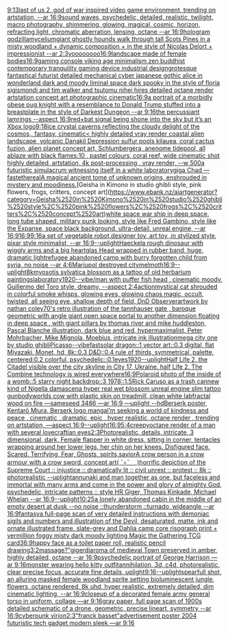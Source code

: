 [9:13](https://www.ebank.nz/aiartgenerator?category=9%3A13)[last of us 2, god of war inspired video game environment, trending on artstation, --ar 16:9](https://www.ebank.nz/aiartgenerator?category=last%2520of%2520us%25202%2C%2520god%2520of%2520war%2520inspired%2520video%2520game%2520environment%2C%2520trending%2520on%2520artstation%2C%2520--ar%252016%3A9)[sound waves, psychedelic, detailed, realistic, twilight, macro photography, shimmering, glowing, magical, cosmic, horizon, refracting light, chromatic aberration, lensing, octane --ar 16:9](https://www.ebank.nz/aiartgenerator?category=sound%2520waves%2C%2520psychedelic%2C%2520detailed%2C%2520realistic%2C%2520twilight%2C%2520macro%2520photography%2C%2520shimmering%2C%2520glowing%2C%2520magical%2C%2520cosmic%2C%2520horizon%2C%2520refracting%2520light%2C%2520chromatic%2520aberration%2C%2520lensing%2C%2520octane%2520--ar%252016%3A9)[hologram godzilla](https://www.ebank.nz/aiartgenerator?category=hologram%2520godzilla)[mycelium](https://www.ebank.nz/aiartgenerator?category=mycelium)[giant ghostly hounds walk through tall Scots Pines in a misty woodland + dynamic composition + in the style of Nicolas Delort + impressionist --ar 2:3](https://www.ebank.nz/aiartgenerator?category=giant%2520ghostly%2520hounds%2520walk%2520through%2520tall%2520Scots%2520Pines%2520in%2520a%2520misty%2520woodland%2520%2B%2520dynamic%2520composition%2520%2B%2520in%2520the%2520style%2520of%2520Nicolas%2520Delort%2520%2B%2520impressionist%2520--ar%25202%3A3)[yoooooooo](https://www.ebank.nz/aiartgenerator?category=yoooooooo)[16:9](https://www.ebank.nz/aiartgenerator?category=16%3A9)[landscape made of female bodies](https://www.ebank.nz/aiartgenerator?category=landscape%2520made%2520of%2520female%2520bodies)[16:9](https://www.ebank.nz/aiartgenerator?category=16%3A9)[gaming console viking age minimalism zen buddhist contemporary tranquility gaming device industrial design](https://www.ebank.nz/aiartgenerator?category=gaming%2520console%2520viking%2520age%2520minimalism%2520zen%2520buddhist%2520contemporary%2520tranquility%2520gaming%2520device%2520industrial%2520design)[grotesque fantastical futurist detailed mechanical cyber japanese gothic alice in wonderland dark and moody liminal space dark spooky in the style of floria sigismondi and tim walker and tsutomu nihei hires detailed octane render artstation concept art photographic cinematic](https://www.ebank.nz/aiartgenerator?category=grotesque%2520fantastical%2520futurist%2520detailed%2520mechanical%2520cyber%2520japanese%2520gothic%2520alice%2520in%2520wonderland%2520dark%2520and%2520moody%2520liminal%2520space%2520dark%2520spooky%2520in%2520the%2520style%2520of%2520floria%2520sigismondi%2520and%2520tim%2520walker%2520and%2520tsutomu%2520nihei%2520hires%2520detailed%2520octane%2520render%2520artstation%2520concept%2520art%2520photographic%2520cinematic)[16:9](https://www.ebank.nz/aiartgenerator?category=16%3A9)[a portrait of a morbidly obese pug knight with a resemblance to Donald Trump stuffed into a breastplate in the style of Darkest Dungeon --ar 9:16](https://www.ebank.nz/aiartgenerator?category=a%2520portrait%2520of%2520a%2520morbidly%2520obese%2520pug%2520knight%2520with%2520a%2520resemblance%2520to%2520Donald%2520Trump%2520stuffed%2520into%2520a%2520breastplate%2520in%2520the%2520style%2520of%2520Darkest%2520Dungeon%2520--ar%25209%3A16)[the percussiant lamrings --aspect 16:9](https://www.ebank.nz/aiartgenerator?category=the%2520percussiant%2520lamrings%2520--aspect%252016%3A9)[red+](https://www.ebank.nz/aiartgenerator?category=red%2B)[bat signal being shone into the sky but it’s an Xbox logo](https://www.ebank.nz/aiartgenerator?category=bat%2520signal%2520being%2520shone%2520into%2520the%2520sky%2520but%2520it%E2%80%99s%2520an%2520Xbox%2520logo)[9:18](https://www.ebank.nz/aiartgenerator?category=9%3A18)[ice crystal caverns reflecting the cloudy delight of the cosmos,, fantasy, cinematic](https://www.ebank.nz/aiartgenerator?category=ice%2520crystal%2520caverns%2520reflecting%2520the%2520cloudy%2520delight%2520of%2520the%2520cosmos%2C%2C%2520fantasy%2C%2520cinematic)[< highly detailed vray render coastal alien landscape, volcanic Danakil Depression sulfur pools kilauea, coral cactus fuzion, alien planet concept art, Schlumbergera, anenome tidepool, all ablaze with black flames:10 , pastel colours, coral reef, wide cinematic shot highly detailed, artstation, 4k post-processing , vray render, --w 500](https://www.ebank.nz/aiartgenerator?category=%3C%2520highly%2520detailed%2520vray%2520render%2520coastal%2520alien%2520landscape%2C%2520volcanic%2520Danakil%2520Depression%2520sulfur%2520pools%2520kilauea%2C%2520coral%2520cactus%2520fuzion%2C%2520alien%2520planet%2520concept%2520art%2C%2520Schlumbergera%2C%2520anenome%2520tidepool%2C%2520all%2520ablaze%2520with%2520black%2520flames%3A10%2520%2C%2520pastel%2520colours%2C%2520coral%2520reef%2C%2520wide%2520cinematic%2520shot%2520highly%2520detailed%2C%2520artstation%2C%25204k%2520post-processing%2520%2C%2520vray%2520render%2C%2520--w%2520500)[a futuristic simulacrum witnessing itself in a white laboratory](https://www.ebank.nz/aiartgenerator?category=a%2520futuristic%2520simulacrum%2520witnessing%2520itself%2520in%2520a%2520white%2520laboratory)[giga Chad —fast](https://www.ebank.nz/aiartgenerator?category=giga%2520Chad%2520%E2%80%94fast)[ethereal](https://www.ebank.nz/aiartgenerator?category=ethereal)[A magical ancient tome of unknown origins, enshrouded in mystery and moodiness.](https://www.ebank.nz/aiartgenerator?category=A%2520magical%2520ancient%2520tome%2520of%2520unknown%2520origins%2C%2520enshrouded%2520in%2520mystery%2520and%2520moodiness.)[Geisha in Kimono in studio ghibli style, pink flowers, frogs, critters, concept art](https://www.ebank.nz/aiartgenerator?category=Geisha%2520in%2520Kimono%2520in%2520studio%2520ghibli%2520style%2C%2520pink%2520flowers%2C%2520frogs%2C%2520critters%2C%2520concept%2520art)[white space war ship in deep space, long tube shaped, military punk looking, style like Fred Gambino, style like the Expanse, space black background, ultra-detail, unreal engine, --ar 16:9](https://www.ebank.nz/aiartgenerator?category=white%2520space%2520war%2520ship%2520in%2520deep%2520space%2C%2520long%2520tube%2520shaped%2C%2520military%2520punk%2520looking%2C%2520style%2520like%2520Fred%2520Gambino%2C%2520style%2520like%2520the%2520Expanse%2C%2520space%2520black%2520background%2C%2520ultra-detail%2C%2520unreal%2520engine%2C%2520--ar%252016%3A9)[16:9](https://www.ebank.nz/aiartgenerator?category=16%3A9)[9:16](https://www.ebank.nz/aiartgenerator?category=9%3A16)[a set of vegetable robot,designer toy, art toy ,in stylized style, pixar style,minimalist, --ar 16:9](https://www.ebank.nz/aiartgenerator?category=a%2520set%2520of%2520vegetable%2520robot%2Cdesigner%2520toy%2C%2520art%2520toy%2520%2Cin%2520stylized%2520style%2C%2520pixar%2520style%2Cminimalist%2C%2520--ar%252016%3A9)[--uplight](https://www.ebank.nz/aiartgenerator?category=--uplight)[Haeckel](https://www.ebank.nz/aiartgenerator?category=Haeckel)[a rough dinosaur with wiggly arms and a big heart](https://www.ebank.nz/aiartgenerator?category=a%2520rough%2520dinosaur%2520with%2520wiggly%2520arms%2520and%2520a%2520big%2520heart)[glas Head wrapped in rubber band, huge, dramatic light](https://www.ebank.nz/aiartgenerator?category=glas%2520Head%2520wrapped%2520in%2520rubber%2520band%2C%2520huge%2C%2520dramatic%2520light)[refugee abandoned camp with burry forgotten child from syria,  no noise --ar 4:6](https://www.ebank.nz/aiartgenerator?category=refugee%2520abandoned%2520camp%2520with%2520burry%2520forgotten%2520child%2520from%2520syria%2C%2520%2520no%2520noise%2520--ar%25204%3A6)[Mariupol destroyed city](https://www.ebank.nz/aiartgenerator?category=Mariupol%2520destroyed%2520city)[melmoth](https://www.ebank.nz/aiartgenerator?category=melmoth)[16:9](https://www.ebank.nz/aiartgenerator?category=16%3A9)[--uplight](https://www.ebank.nz/aiartgenerator?category=--uplight)[8k](https://www.ebank.nz/aiartgenerator?category=8k)[myosotis sylvatica blossom as a tattoo of old herbarium paintings](https://www.ebank.nz/aiartgenerator?category=myosotis%2520sylvatica%2520blossom%2520as%2520a%2520tattoo%2520of%2520old%2520herbarium%2520paintings)[laboratory](https://www.ebank.nz/aiartgenerator?category=laboratory)[1920](https://www.ebank.nz/aiartgenerator?category=1920)[--vibe](https://www.ebank.nz/aiartgenerator?category=--vibe)[/man with puffer fish head , cinematic moody, Guillermo del Toro style, dreamy,  --aspect 2:4](https://www.ebank.nz/aiartgenerator?category=/man%2520with%2520puffer%2520fish%2520head%2520%2C%2520cinematic%2520moody%2C%2520Guillermo%2520del%2520Toro%2520style%2C%2520dreamy%2C%2520%2520--aspect%25202%3A4)[action](https://www.ebank.nz/aiartgenerator?category=action)[mystical cat shrouded in colorful smoke whisps, glowing eyes, glowing chaos magic, occult, twisted, all seeing eye, shallow depth of field, DnD Observer](https://www.ebank.nz/aiartgenerator?category=mystical%2520cat%2520shrouded%2520in%2520colorful%2520smoke%2520whisps%2C%2520glowing%2520eyes%2C%2520glowing%2520chaos%2520magic%2C%2520occult%2C%2520twisted%2C%2520all%2520seeing%2520eye%2C%2520shallow%2520depth%2520of%2520field%2C%2520DnD%2520Observer)[artwork by nathan coley](https://www.ebank.nz/aiartgenerator?category=artwork%2520by%2520nathan%2520coley)[70's retro illustration of the tannhauser gate , baroque geometric with angle giant open space portal to another dimension floating in deep space , with giant pillars by thomas river and mike huddleston, Pascal Blanche illustration, dark blue and red, hypermaximalist, Peter Mohrbacher, Mike Mignola, Moebius, intricate ink illustration](https://www.ebank.nz/aiartgenerator?category=70%27s%2520retro%2520illustration%2520of%2520the%2520tannhauser%2520gate%2520%2C%2520baroque%2520geometric%2520with%2520angle%2520giant%2520open%2520space%2520portal%2520to%2520another%2520dimension%2520floating%2520in%2520deep%2520space%2520%2C%2520with%2520giant%2520pillars%2520by%2520thomas%2520river%2520and%2520mike%2520huddleston%2C%2520Pascal%2520Blanche%2520illustration%2C%2520dark%2520blue%2520and%2520red%2C%2520hypermaximalist%2C%2520Peter%2520Mohrbacher%2C%2520Mike%2520Mignola%2C%2520Moebius%2C%2520intricate%2520ink%2520illustration)[mega city one by studio ghibli](https://www.ebank.nz/aiartgenerator?category=mega%2520city%2520one%2520by%2520studio%2520ghibli)[Picasso](https://www.ebank.nz/aiartgenerator?category=Picasso)[--vibefast](https://www.ebank.nz/aiartgenerator?category=--vibefast)[solar dragon::1 vector art::0.3 digital, flat Miyazaki, Monet, hd, 8k::0.3 D&D::0.4 rule of thirds, symmetrical, palette, centered:0.2 colorful, psychedelic::0.1](https://www.ebank.nz/aiartgenerator?category=solar%2520dragon%3A%3A1%2520vector%2520art%3A%3A0.3%2520digital%2C%2520flat%2520Miyazaki%2C%2520Monet%2C%2520hd%2C%25208k%3A%3A0.3%2520D%26D%3A%3A0.4%2520rule%2520of%2520thirds%2C%2520symmetrical%2C%2520palette%2C%2520centered%3A0.2%2520colorful%2C%2520psychedelic%3A%3A0.1)[eyes](https://www.ebank.nz/aiartgenerator?category=eyes)[1920](https://www.ebank.nz/aiartgenerator?category=1920)[--uplight](https://www.ebank.nz/aiartgenerator?category=--uplight)[Half Life 2, the Citadel visible over the city skyline in City 17, Ukraine. half Life 2. The Combine technology is wired everywhere](https://www.ebank.nz/aiartgenerator?category=Half%2520Life%25202%2C%2520the%2520Citadel%2520visible%2520over%2520the%2520city%2520skyline%2520in%2520City%252017%2C%2520Ukraine.%2520half%2520Life%25202.%2520The%2520Combine%2520technology%2520is%2520wired%2520everywhere)[16:9](https://www.ebank.nz/aiartgenerator?category=16%3A9)[Polaroid photo of the inside of a womb::5 starry night backdrop::3 1978::1.5](https://www.ebank.nz/aiartgenerator?category=Polaroid%2520photo%2520of%2520the%2520inside%2520of%2520a%2520womb%3A%3A5%2520starry%2520night%2520backdrop%3A%3A3%25201978%3A%3A1.5)[Rick Caruso as a trash can](https://www.ebank.nz/aiartgenerator?category=Rick%2520Caruso%2520as%2520a%2520trash%2520can)[new kind of Nigella damascena hyper real wet blossom unreal engine slim tattoo gun](https://www.ebank.nz/aiartgenerator?category=new%2520kind%2520of%2520Nigella%2520damascena%2520hyper%2520real%2520wet%2520blossom%2520unreal%2520engine%2520slim%2520tattoo%2520gun)[bodyworlds cow with plastic skin on treadmill, clean white lab](https://www.ebank.nz/aiartgenerator?category=bodyworlds%2520cow%2520with%2520plastic%2520skin%2520on%2520treadmill%2C%2520clean%2520white%2520lab)[fractal wood on fire —sameseed 3486 —ar 16:9 —uplight --hd](https://www.ebank.nz/aiartgenerator?category=fractal%2520wood%2520on%2520fire%2520%E2%80%94sameseed%25203486%2520%E2%80%94ar%252016%3A9%2520%E2%80%94uplight%2520--hd)[Berserk poster, Kentarō Miura, Berserk logo manga](https://www.ebank.nz/aiartgenerator?category=Berserk%2520poster%2C%2520Kentar%C5%8D%2520Miura%2C%2520Berserk%2520logo%2520manga)[I’m seeking a world of kindness and peace , cinematic , dramatic, epic , hyper realistic, octane render , trending on artstation, —aspect 16:9](https://www.ebank.nz/aiartgenerator?category=I%E2%80%99m%2520seeking%2520a%2520world%2520of%2520kindness%2520and%2520peace%2520%2C%2520cinematic%2520%2C%2520dramatic%2C%2520epic%2520%2C%2520hyper%2520realistic%2C%2520octane%2520render%2520%2C%2520trending%2520on%2520artstation%2C%2520%E2%80%94aspect%252016%3A9)[--uplight](https://www.ebank.nz/aiartgenerator?category=--uplight)[16:9](https://www.ebank.nz/aiartgenerator?category=16%3A9)[5:4](https://www.ebank.nz/aiartgenerator?category=5%3A4)[creepy](https://www.ebank.nz/aiartgenerator?category=creepy)[octane render of a man with several lovecraftian eyes](https://www.ebank.nz/aiartgenerator?category=octane%2520render%2520of%2520a%2520man%2520with%2520several%2520lovecraftian%2520eyes)[2:3](https://www.ebank.nz/aiartgenerator?category=2%3A3)[Photorealistic, details, intricate, 3 dimensional, dark, Female flapper in white dress,  sitting in corner, tentacles wrapping around her lower legs, her chin on her knees. Disfigured face. Scared. Terrifying, Fear,  Ghosts,  spirits,](https://www.ebank.nz/aiartgenerator?category=Photorealistic%2C%2520details%2C%2520intricate%2C%25203%2520dimensional%2C%2520dark%2C%2520Female%2520flapper%2520in%2520white%2520dress%2C%2520%2520sitting%2520in%2520corner%2C%2520tentacles%2520wrapping%2520around%2520her%2520lower%2520legs%2C%2520her%2520chin%2520on%2520her%2520knees.%2520Disfigured%2520face.%2520Scared.%2520Terrifying%2C%2520Fear%2C%2520%2520Ghosts%2C%2520%2520spirits%2C)[savior](https://www.ebank.nz/aiartgenerator?category=savior)[A crow person in a crow armour with a crow sword, concept art](https://www.ebank.nz/aiartgenerator?category=A%2520crow%2520person%2520in%2520a%2520crow%2520armour%2520with%2520a%2520crow%2520sword%2C%2520concept%2520art)[( ˇ÷ˇ　 )](https://www.ebank.nz/aiartgenerator?category=%28%2520%CB%87%C3%B7%CB%87%E3%80%80%2520%29)[horrific depiction of the Supreme Court :: injustice :: dramatically lit :: civil unrest :: protest :: 8k :: photorealistic --uplight](https://www.ebank.nz/aiartgenerator?category=horrific%2520depiction%2520of%2520the%2520Supreme%2520Court%2520%3A%3A%2520injustice%2520%3A%3A%2520dramatically%2520lit%2520%3A%3A%2520civil%2520unrest%2520%3A%3A%2520protest%2520%3A%3A%25208k%2520%3A%3A%2520photorealistic%2520--uplight)[annunaki and man together as one, but faceless and immortal with many arms and come in the power and glory of almighty God, psychedelic, intricate patterns :: style HR Giger, Thomas Kinkade, Michael Whelan --ar 16:9](https://www.ebank.nz/aiartgenerator?category=annunaki%2520and%2520man%2520together%2520as%2520one%2C%2520but%2520faceless%2520and%2520immortal%2520with%2520many%2520arms%2520and%2520come%2520in%2520the%2520power%2520and%2520glory%2520of%2520almighty%2520God%2C%2520psychedelic%2C%2520intricate%2520patterns%2520%3A%3A%2520style%2520HR%2520Giger%2C%2520Thomas%2520Kinkade%2C%2520Michael%2520Whelan%2520--ar%252016%3A9)[--uplight](https://www.ebank.nz/aiartgenerator?category=--uplight)[10:25](https://www.ebank.nz/aiartgenerator?category=10%3A25)[a lonely abandoned cabin in the middle of an empty desert at dusk --no noise ::thunderstorm ::turnado, wideangle --ar 16:9](https://www.ebank.nz/aiartgenerator?category=a%2520lonely%2520abandoned%2520cabin%2520in%2520the%2520middle%2520of%2520an%2520empty%2520desert%2520at%2520dusk%2520--no%2520noise%2520%3A%3Athunderstorm%2520%3A%3Aturnado%2C%2520wideangle%2520--ar%252016%3A9)[fantasy](https://www.ebank.nz/aiartgenerator?category=fantasy)[a full-page scan of very detailed instructions with demoniac sigils and numbers and illustration of the Devil, desaturated, matte, ink and ornate illustrated frame, slate-grey and Dahlia camp core risograph print + vermillion foggy misty dark moody lighting Magic the Gathering TCG card](https://www.ebank.nz/aiartgenerator?category=a%2520full-page%2520scan%2520of%2520very%2520detailed%2520instructions%2520with%2520demoniac%2520sigils%2520and%2520numbers%2520and%2520illustration%2520of%2520the%2520Devil%2C%2520desaturated%2C%2520matte%2C%2520ink%2520and%2520ornate%2520illustrated%2520frame%2C%2520slate-grey%2520and%2520Dahlia%2520camp%2520core%2520risograph%2520print%2520%2B%2520vermillion%2520foggy%2520misty%2520dark%2520moody%2520lighting%2520Magic%2520the%2520Gathering%2520TCG%2520card)[36:9](https://www.ebank.nz/aiartgenerator?category=36%3A9)[happy face as a toilet paper roll, realistic pencil drawing](https://www.ebank.nz/aiartgenerator?category=happy%2520face%2520as%2520a%2520toilet%2520paper%2520roll%2C%2520realistic%2520pencil%2520drawing)[3:2](https://www.ebank.nz/aiartgenerator?category=3%3A2)[massage?"](https://www.ebank.nz/aiartgenerator?category=massage%3F%22)[giger](https://www.ebank.nz/aiartgenerator?category=giger)[diaroma of medieval Town preserved in amber, highly detailed, octane --ar 16:9](https://www.ebank.nz/aiartgenerator?category=diaroma%2520of%2520medieval%2520Town%2520preserved%2520in%2520amber%2C%2520highly%2520detailed%2C%2520octane%2520--ar%252016%3A9)[psychedelic portrait of George Harrison —ar 9:16](https://www.ebank.nz/aiartgenerator?category=psychedelic%2520portrait%2520of%2520George%2520Harrison%2520%E2%80%94ar%25209%3A16)[monster wearing hello kitty outfit](https://www.ebank.nz/aiartgenerator?category=monster%2520wearing%2520hello%2520kitty%2520outfit)[annihilation, 3d, c4d, photorealistic, clear precise focus, accurate fine details, uplight](https://www.ebank.nz/aiartgenerator?category=annihilation%2C%25203d%2C%2520c4d%2C%2520photorealistic%2C%2520clear%2520precise%2520focus%2C%2520accurate%2520fine%2520details%2C%2520uplight)[9:16](https://www.ebank.nz/aiartgenerator?category=9%3A16)[--uplight](https://www.ebank.nz/aiartgenerator?category=--uplight)[spear](https://www.ebank.nz/aiartgenerator?category=spear)[full shot, an alluring masked female woodland sprite,setting bioluminescent jungle, flowers, octane rendered, 8k uhd, hyper realistic, extremely detailed, dim cinematic lighting, --ar 16:9](https://www.ebank.nz/aiartgenerator?category=full%2520shot%2C%2520an%2520alluring%2520masked%2520female%2520woodland%2520sprite%2Csetting%2520bioluminescent%2520jungle%2C%2520flowers%2C%2520octane%2520rendered%2C%25208k%2520uhd%2C%2520hyper%2520realistic%2C%2520extremely%2520detailed%2C%2520dim%2520cinematic%2520lighting%2C%2520--ar%252016%3A9)[closeup of a decorated female army general torso in uniform, collage —ar 9:16](https://www.ebank.nz/aiartgenerator?category=closeup%2520of%2520a%2520decorated%2520female%2520army%2520general%2520torso%2520in%2520uniform%2C%2520collage%2520%E2%80%94ar%25209%3A16)[gray paper, full page scan of 1900s detailed schematic of a drone, geometric, precise lineart, symmetry --ar 16:9](https://www.ebank.nz/aiartgenerator?category=gray%2520paper%2C%2520full%2520page%2520scan%2520of%25201900s%2520detailed%2520schematic%2520of%2520a%2520drone%2C%2520geometric%2C%2520precise%2520lineart%2C%2520symmetry%2520--ar%252016%3A9)[cyberpunk virion](https://www.ebank.nz/aiartgenerator?category=cyberpunk%2520virion)[2:3](https://www.ebank.nz/aiartgenerator?category=2%3A3)["franck basset"](https://www.ebank.nz/aiartgenerator?category=%22franck%2520basset%22)[advertisement poster 2004 futuristic tech gadget modern sleek —ar 9:16](https://www.ebank.nz/aiartgenerator?category=advertisement%2520poster%25202004%2520futuristic%2520tech%2520gadget%2520modern%2520sleek%2520%E2%80%94ar%25209%3A16)